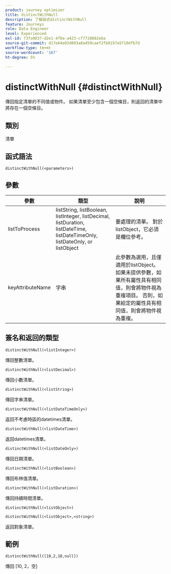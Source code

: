 ```yaml
---
product: journey optimizer
title: distinctWithNull
description: 了解函式distinctWithNull
feature: Journeys
role: Data Engineer
level: Experienced
exl-id: 73fa9837-d2e1-4f0a-a423-cf7728882eba
source-git-commit: d17e64e03d093a8a459caef2fb0197a5710dfb7d
workflow-type: tm+mt
source-wordcount: '167'
ht-degree: 5%

---
```


# distinctWithNull {#distinctWithNull}

傳回指定清單的不同值或物件。 如果清單至少包含一個空條目，則返回的清單中將存在一個空條目。

## 類別

清單

## 函式語法

`distinctWithNull(<parameters>)`

## 參數

| 參數 | 類型 | 說明 |
|-----------|------------------|------------------|
| listToProcess | listString, listBoolean, listInteger, listDecimal, listDuration, listDateTime, listDateTimeOnly, listDateOnly, or listObject | 要處理的清單。 對於listObject，它必須是欄位參考。 |
| keyAttributeName | 字串 | 此參數為選用，且僅適用於listObject。 如果未提供參數，如果所有屬性具有相同值，則會將物件視為重複項目。 否則，如果給定的屬性具有相同值，則會將物件視為重複。 |

## 簽名和返回的類型

`distinctWithNull(<listInteger>)`

傳回整數清單。

`distinctWithNull(<listDecimal>)`

傳回小數清單。

`distinctWithNull(<listString>)`

傳回字串清單。

`distinctWithNull(<listDateTimeOnly>)`

返回不考慮時區的datetimes清單。

`distinctWithNull(<listDateTime>)`

返回datetimes清單。

`distinctWithNull(<listDateOnly>)`

傳回日期清單。

`distinctWithNull(<listBoolean>)`

傳回布林值清單。

`distinctWithNull(<listDuration>)`

傳回持續時間清單。

`distinctWithNull(<listObject>)`

`distinctWithNull(<listObject>,<string>)`

返回對象清單。

## 範例

`distinctWithNull([10,2,10,null])`

傳回 [10, 2，空]
